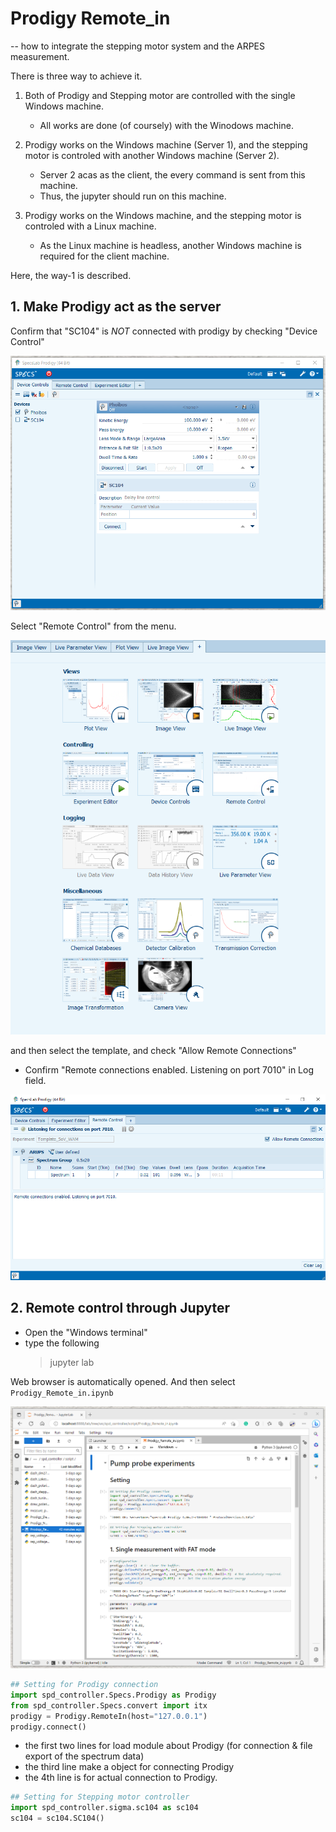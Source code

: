 # Prodigy Remote_in

-- how to integrate the stepping motor system and the ARPES measurement.

There is three way to achieve it.

1. Both of Prodigy and Stepping motor are controlled with the single Windows machine.

   - All works are done (of coursely) with the Winodows machine.

2. Prodigy works on the Windows machine (Server 1), and the stepping motor is controled with another Windows machine (Server 2).

   - Server 2 acas as the client, the every command is sent from this machine.
   - Thus, the jupyter should run on this machine.

3. Prodigy works on the Windows machine, and the stepping motor is controled with a Linux machine.

   - As the Linux machine is headless, another Windows machine is required for the client machine.

Here, the way-1 is described.

<!-- ![NetworkConfiguration](./DigramPumpProbeSetup.png)

Fig: The diagram of the way-3.
-->

## 1. Make Prodigy act as the server

Confirm that "SC104" is _NOT_ connected with prodigy by checking "Device Control"

![DeviceControl](./ProdigyDeviceControl.png)

Select "Remote Control" from the menu.

![ProdigyMenu](./ProdigyMenu.png)

and then select the template, and check "Allow Remote Connections"

- Confirm "Remote connections enabled. Listening on port 7010" in Log field.

![Remote_in](./ProdigyRemote_in.png)

## 2. Remote control through Jupyter

- Open the "Windows terminal"
- type the following
  > jupyter lab

Web browser is automatically opened. And then select `Prodigy_Remote_in.ipynb`

![JupyterLab](./SS_Jupyter.png)

```python
## Setting for Prodigy connection
import spd_controller.Specs.Prodigy as Prodigy
from spd_controller.Specs.convert import itx
prodigy = Prodigy.RemoteIn(host="127.0.0.1")
prodigy.connect()
```

- the first two lines for load module about Prodigy (for connection & file export of the spectrum data)
- the third line make a object for connecting Prodigy
- the 4th line is for actual connection to Prodigy.

```python
## Setting for Stepping motor controller
import spd_controller.sigma.sc104 as sc104
sc104 = sc104.SC104()
```

<!--
The below is for way-3.

## 0. Step zero: To control with jupyter from the client machine.

### Setting the server

Execut below on the server 2 (Linux).

```
# jupyter notebook password
```

The hash is automatically saved in `.jupyter/jupyter_notebook_config.json`

### Execute Jupyter Notebook

Execute below on the server.

```
# jupyter notebook --ip="*" --no-browser
```

###

- On the client machine, access `http://[IP address of the server]:8888`.
- jupyter notebook appear in the web browser.

## 1. Prodigy size preparation.

Note: Calibration file cannot be changed with remote-in.

## 2. Run jupyter notebook from the client PC.

-->
